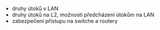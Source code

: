 - druhy útoků v LAN
- druhy útoků na L2, možnosti předcházení útokům na LAN
- zabezpečení přístupu na switche a routery